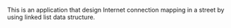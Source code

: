 This is an application that design Internet connection mapping in a street by using linked list data structure.
